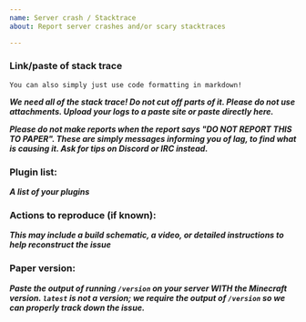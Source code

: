 ```yaml
---
name: Server crash / Stacktrace
about: Report server crashes and/or scary stacktraces

---
```


<!-- Before reporting a crash here, please make sure you are on the latest version of Paper.  -->
<!-- Forks of Paper receive no support here. Please make sure that this crash also happens when using Paper.  -->

### Link/paste of stack trace

    You can also simply just use code formatting in markdown!

___We need all of the stack trace! Do not cut off parts of it. Please do not use attachments. Upload your logs to a paste site or paste directly here.___

___Please do not make reports when the report says "DO NOT REPORT THIS TO PAPER". These are simply messages informing you of lag, to find what is causing it. Ask for tips on Discord or IRC instead.___

### Plugin list:
___A list of your plugins___

### Actions to reproduce (if known):
___This may include a build schematic, a video, or detailed instructions to help reconstruct the issue___

### Paper version:
___Paste the output of running `/version` on your server WITH the Minecraft version. `latest` is not a version; we require the output of `/version` so we can properly track down the issue.___
